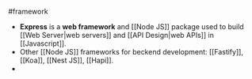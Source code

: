#framework
- **Express** is a **web framework** and [[Node JS]] package used to build [[Web Server|web servers]] and [[API Design|web APIs]] in [[Javascript]].
- Other [[Node JS]] frameworks for beckend development: [[Fastify]], [[Koa]], [[Nest JS]], [[Hapi]].
- 